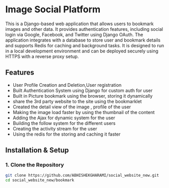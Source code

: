 # Image Social Platform


This is a Django-based web application that allows users to bookmark images and other data. It provides authentication features, including social login via Google, Facebook, and Twitter using Django OAuth. The application integrates with a database to store user and bookmark details and supports Redis for caching and background tasks. It is designed to run in a local development environment and can be deployed securely using HTTPS with a reverse proxy setup.



## Features
- User Profile Creation and Deletion,User registration
- Built Authentication System using Django for custom auth for user
- Built in Picture bookmark using the browser, storing it dynamically
- share the 3rd party website to the site using the bookmarklet
- Created the detail view of the image , profile of the user
- Making the image load faster by using the thumbnail of the content
- Adding the Ajax for dynamic system for the user
- Building the follow system for the different users
- Creating the activity stream for the user
- Using the redis for the storing and caching it faster


## Installation & Setup

### 1. Clone the Repository
```bash
git clone https://github.com/ABHISHEKGHARAMI/social_website_new.git
cd social_website_new/bookmark